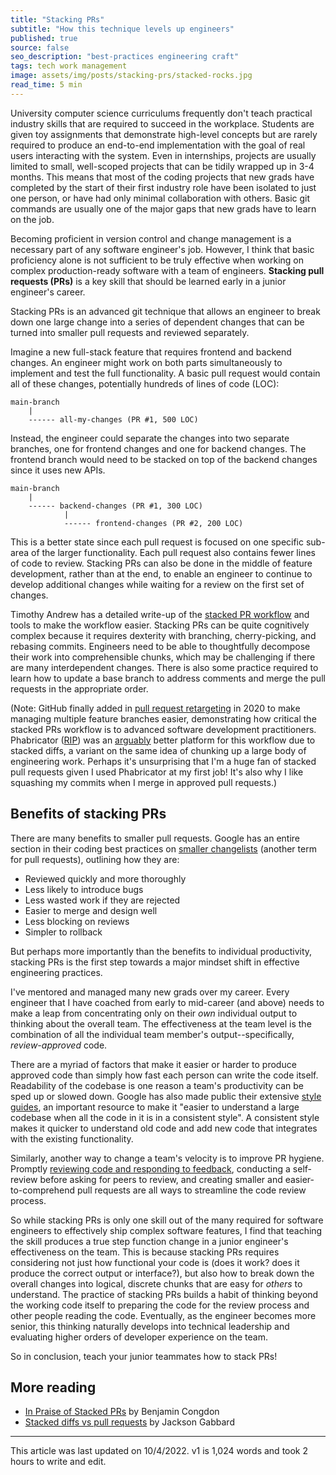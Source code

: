 ```yaml
---
title: "Stacking PRs"
subtitle: "How this technique levels up engineers"
published: true
source: false
seo_description: "best-practices engineering craft"
tags: tech work management
image: assets/img/posts/stacking-prs/stacked-rocks.jpg
read_time: 5 min
---
```


University computer science curriculums frequently don't teach practical industry skills that are required to succeed in the workplace. Students are given toy assignments that demonstrate high-level concepts but are rarely required to produce an end-to-end implementation with the goal of real users interacting with the system. Even in internships, projects are usually limited to small, well-scoped projects that can be tidily wrapped up in 3-4 months. This means that most of the coding projects that new grads have completed by the start of their first industry role have been isolated to just one person, or have had only minimal collaboration with others. Basic git commands are usually one of the major gaps that new grads have to learn on the job.

Becoming proficient in version control and change management is a necessary part of any software engineer's job. However, I think that basic proficiency alone is not sufficient to be truly effective when working on complex production-ready software with a team of engineers. **Stacking pull requests (PRs)** is a key skill that should be learned early in a junior engineer's career. 

Stacking PRs is an advanced git technique that allows an engineer to break down one large change into a series of dependent changes that can be turned into smaller pull requests and reviewed separately. 

Imagine a new full-stack feature that requires frontend and backend changes. An engineer might work on both parts simultaneously to implement and test the full functionality. A basic pull request would contain all of these changes, potentially hundreds of lines of code (LOC):

```
main-branch
    |
    ------ all-my-changes (PR #1, 500 LOC)
```

Instead, the engineer could separate the changes into two separate branches, one for frontend changes and one for backend changes. The frontend branch would need to be stacked on top of the backend changes since it uses new APIs. 

```
main-branch
	|
	------ backend-changes (PR #1, 300 LOC)
			|
			------ frontend-changes (PR #2, 200 LOC)
```

This is a better state since each pull request is focused on one specific sub-area of the larger functionality. Each pull request also contains fewer lines of code to review. Stacking PRs can also be done in the middle of feature development, rather than at the end, to enable an engineer to continue to develop additional changes while waiting for a review on the first set of changes.

Timothy Andrew has a detailed write-up of the [stacked PR workflow](https://timothya.com/blog/git-stack/#headline-1) and tools to make the workflow easier. Stacking PRs can be quite cognitively complex because it requires dexterity with branching, cherry-picking, and rebasing commits. Engineers need to be able to thoughtfully decompose their work into comprehensible chunks, which may be challenging if there are many interdependent changes. There is also some practice required to learn how to update a base branch to address comments and merge the pull requests in the appropriate order. 

(Note: GitHub finally added in [pull request retargeting](https://github.blog/changelog/2020-05-19-pull-request-retargeting/) in 2020 to make managing multiple feature branches easier, demonstrating how critical the stacked PRs workflow is to advanced software development practitioners. Phabricator ([RIP](https://admin.phacility.com/phame/post/view/11/phacility_is_winding_down_operations/)) was an [arguably](https://jg.gg/2018/09/29/stacked-diffs-versus-pull-requests/) better platform for this workflow due to stacked diffs, a variant on the same idea of chunking up a large body of engineering work. Perhaps it's unsurprising that I'm a huge fan of stacked pull requests given I used Phabricator at my first job! It's also why I like squashing my commits when I merge in approved pull requests.)

## Benefits of stacking PRs

There are many benefits to smaller pull requests. Google has an entire section in their coding best practices on [smaller changelists](https://google.github.io/eng-practices/review/developer/small-cls.html) (another term for pull requests), outlining how they are:
- Reviewed quickly and more thoroughly
- Less likely to introduce bugs
- Less wasted work if they are rejected
- Easier to merge and design well
- Less blocking on reviews
- Simpler to rollback

But perhaps more importantly than the benefits to individual productivity, stacking PRs is the first step towards a major mindset shift in effective engineering practices.

I've mentored and managed many new grads over my career. Every engineer that I have coached from early to mid-career (and above) needs to make a leap from concentrating only on their _own_ individual output to thinking about the overall team. The effectiveness at the team level is the combination of all the individual team member's output--specifically, _review-approved_ code. 

There are a myriad of factors that make it easier or harder to produce approved code than simply how fast each person can write the code itself. Readability of the codebase is one reason a team's productivity can be sped up or slowed down. Google has also made public their extensive [style guides](https://google.github.io/styleguide/), an important resource to make it "easier to understand a large codebase when all the code in it is in a consistent style". A consistent style makes it quicker to understand old code and add new code that integrates with the existing functionality. 

Similarly, another way to change a team's velocity is to improve PR hygiene. Promptly [reviewing code and responding to feedback](https://google.github.io/eng-practices/review/reviewer/speed.html), conducting a self-review before asking for peers to review, and creating smaller and easier-to-comprehend pull requests are all ways to streamline the code review process.

So while stacking PRs is only one skill out of the many required for software engineers to effectively ship complex software features, I find that teaching the skill produces a true step function change in a junior engineer's effectiveness on the team. This is because stacking PRs requires considering not just how functional your code is (does it work? does it produce the correct output or interface?), but also how to break down the overall changes into logical, discrete chunks that are easy for _others_ to understand. The practice of stacking PRs builds a habit of thinking beyond the working code itself to preparing the code for the review process and other people reading the code. Eventually, as the engineer becomes more senior, this thinking naturally develops into technical leadership and evaluating higher orders of developer experience on the team.

So in conclusion, teach your junior teammates how to stack PRs!

## More reading
- [In Praise of Stacked PRs](https://benjamincongdon.me/blog/2022/07/17/In-Praise-of-Stacked-PRs/) by Benjamin Congdon
- [Stacked diffs vs pull requests](https://jg.gg/2018/09/29/stacked-diffs-versus-pull-requests/) by Jackson Gabbard

<hr class="section-divider" />

<footer>This article was last updated on 10/4/2022. v1 is 1,024 words and took 2 hours to write and edit.</footer>